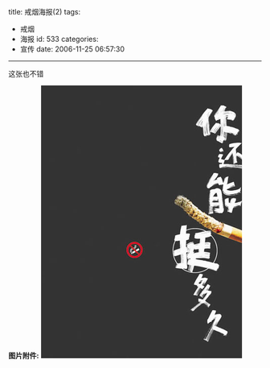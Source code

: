 title: 戒烟海报(2)
tags:
  - 戒烟
  - 海报
id: 533
categories:
  - 宣传
date: 2006-11-25 06:57:30
---

这张也不错

**图片附件:**
[![07e7692520fcb892f78601fea1516b30.jpg](/wp-content/uploads/2007/01/14_07e7692520fcb892f78601fea1516b30.jpg)](http://www.foolbird.net/533.html/07e7692520fcb892f78601fea1516b30.jpg "07e7692520fcb892f78601fea1516b30.jpg")